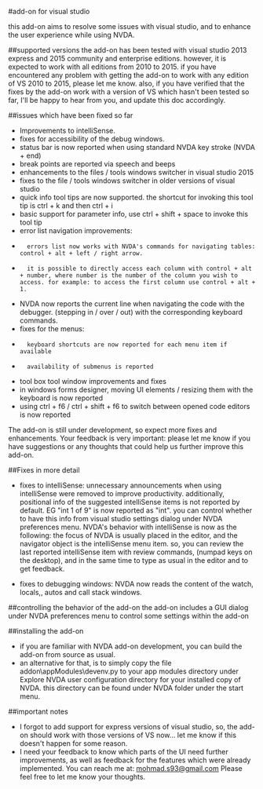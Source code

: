 #add-on for visual studio

this add-on aims to resolve some issues with visual studio, and to enhance the user experience while using NVDA.

##supported versions
the add-on has been tested with visual studio 2013 express and 2015 community and enterprise editions. however, it is expected to work with all editions from 2010 to 2015.
if you have encountered any problem with getting the add-on to work with any edition of VS 2010 to 2015, please let me know. 
also, if you have verified that the fixes by the add-on work with a version of VS which hasn't been tested so far, I'll be happy to hear from you, and update this doc accordingly.

##issues which have been fixed so far
*	Improvements to intelliSense.
*	fixes for accessibility of the debug windows.
*	status bar is now reported when using  standard NVDA key stroke (NVDA + end)
*	break points are reported via speech and beeps
*	enhancements to the files / tools windows switcher in visual studio 2015
*	fixes to the file / tools windows switcher  in older versions of visual studio
*	quick info tool tips are now supported. the shortcut for invoking this tool tip is ctrl + k and then ctrl + i
*	basic support for parameter info, use ctrl + shift + space to invoke this tool tip
*	error list navigation improvements:
*		errors list now works with NVDA's commands for navigating tables: control + alt + left / right arrow. 
*		it is possible to directly access each column with control + alt + number, where number is the number of the column you wish to access. for example: to access the first column use control + alt + 1.
*	NVDA now reports the current line when navigating the code with the debugger. (stepping in / over / out) with the corresponding keyboard commands.
*	fixes for the menus: 
*		keyboard shortcuts are now reported for each menu item if available 
*		availability of submenus is reported
*	tool box tool window improvements and fixes
*	in windows forms designer, moving UI elements / resizing them with the keyboard is now reported
*	using ctrl + f6 / ctrl + shift + f6 to switch between opened code editors is now reported

The add-on is still under development, so expect more fixes and enhancements.
Your feedback is very important: please let me know if you have suggestions or any thoughts that could help us further improve this add-on.

##Fixes in more detail

*	fixes to intelliSense: unnecessary announcements when using intelliSense were removed to improve productivity. 
additionally, positional info of the suggested intelliSense items is not reported by default. EG "int 1 of 9" is now reported as "int". you can control whether to have this info from visual studio settings dialog under NVDA preferences menu.
NVDA's behavior with intelliSense is now as the following:
the focus of NVDA is usually placed in the editor, and the navigator object is the intelliSense menu item. so, you can review the last reported intelliSense item with review commands, (numpad keys on the desktop), and in the same time to type as usual in the editor and to get feedback.

*	fixes to debugging windows: NVDA now reads the content of the watch, locals,, autos and call stack windows.

##controlling the behavior of the add-on
the add-on includes a GUI dialog under NVDA preferences menu to control some settings within the add-on

##installing the add-on
*	if you are familiar with NVDA add-on development, you can build the add-on from source as usual.
*	an alternative for that, is to simply copy the file addon\\appModules\\devenv.py to your app modules directory under Explore NVDA user configuration directory for your installed copy of NVDA. this directory can be found under NVDA folder under the start menu.

##important notes

*	I forgot to add support for express versions of visual studio, so, the add-on should work with those versions of VS now... let me know if this doesn't happen for some reason.
*	I need your feedback to know which parts of the UI need further improvements, as well as feedback for the features which were already implemented.
You can reach me at: 
mohmad.s93@gmail.com
Please feel free to let me know your thoughts.
